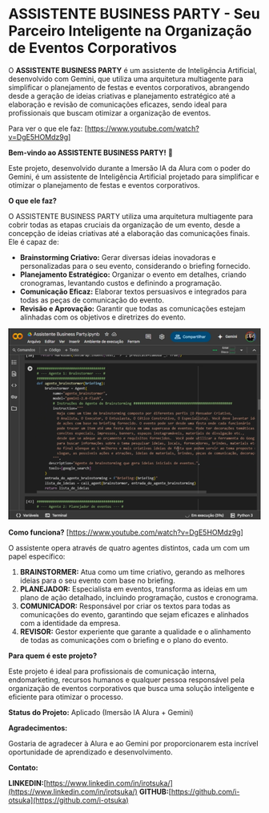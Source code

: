 # ASSISTENTE BUSINESS PARTY - Seu Parceiro Inteligente na Organização de Eventos Corporativos

O **ASSISTENTE BUSINESS PARTY** é um assistente de Inteligência Artificial, desenvolvido com Gemini, que utiliza uma arquitetura multiagente para simplificar o planejamento de festas e eventos corporativos, abrangendo desde a geração de ideias criativas e planejamento estratégico até a elaboração e revisão de comunicações eficazes, sendo ideal para profissionais que buscam otimizar a organização de eventos.

Para ver o que ele faz:
[https://www.youtube.com/watch?v=DgE5HOMdz9g]

**Bem-vindo ao ASSISTENTE BUSINESS PARTY!** 🎉

Este projeto, desenvolvido durante a Imersão IA da Alura com o poder do Gemini, é um assistente de Inteligência Artificial projetado para simplificar e otimizar o planejamento de festas e eventos corporativos.

**O que ele faz?**

O ASSISTENTE BUSINESS PARTY utiliza uma arquitetura multiagente para cobrir todas as etapas cruciais da organização de um evento, desde a concepção de ideias criativas até a elaboração das comunicações finais. Ele é capaz de:

* **Brainstorming Criativo:** Gerar diversas ideias inovadoras e personalizadas para o seu evento, considerando o briefing fornecido.
* **Planejamento Estratégico:** Organizar o evento em detalhes, criando cronogramas, levantando custos e definindo a programação.
* **Comunicação Eficaz:** Elaborar textos persuasivos e integrados para todas as peças de comunicação do evento.
* **Revisão e Aprovação:** Garantir que todas as comunicações estejam alinhadas com os objetivos e diretrizes do evento.

![Print da tela](https://github.com/i-otsuka/imersao-ia-alura-google-gemini-assistente-agentes/blob/main/Captura%20de%20tela%202025-05-17%20182933.png?raw=true)

**Como funciona?**
[https://www.youtube.com/watch?v=DgE5HOMdz9g]

O assistente opera através de quatro agentes distintos, cada um com um papel específico:

1.  **BRAINSTORMER:** Atua como um time criativo, gerando as melhores ideias para o seu evento com base no briefing.
2.  **PLANEJADOR:** Especialista em eventos, transforma as ideias em um plano de ação detalhado, incluindo programação, custos e cronograma.
3.  **COMUNICADOR:** Responsável por criar os textos para todas as comunicações do evento, garantindo que sejam eficazes e alinhados com a identidade da empresa.
4.  **REVISOR:** Gestor experiente que garante a qualidade e o alinhamento de todas as comunicações com o briefing e o plano do evento.

**Para quem é este projeto?**

Este projeto é ideal para profissionais de comunicação interna, endomarketing, recursos humanos e qualquer pessoa responsável pela organização de eventos corporativos que busca uma solução inteligente e eficiente para otimizar o processo.

**Status do Projeto:** Aplicado (Imersão IA Alura + Gemini)

**Agradecimentos:**

Gostaria de agradecer à Alura e ao Gemini por proporcionarem esta incrível oportunidade de aprendizado e desenvolvimento.

**Contato:**

**LINKEDIN:**[https://www.linkedin.com/in/irotsuka/](https://www.linkedin.com/in/irotsuka/)
**GITHUB:**[https://github.com/i-otsuka](https://github.com/i-otsuka)


